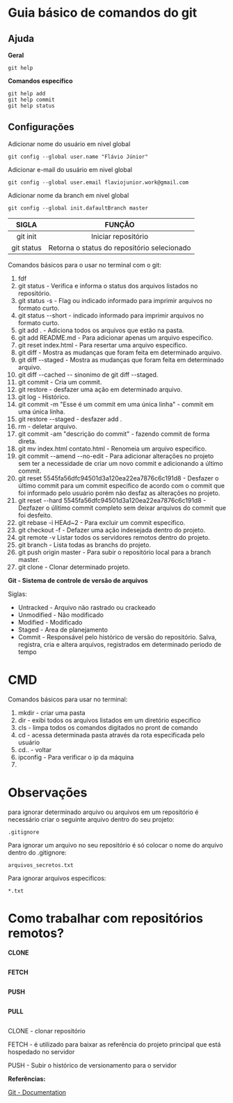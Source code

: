 # Guia básico de comandos do git

## Ajuda

**Geral**
```
git help
```

**Comandos específico**
```
git help add
git help commit
git help status
```
## Configurações 

Adicionar nome do usuário em nivel global
```
git config --global user.name "Flávio Júnior"
```
Adicionar e-mail do usuário em nivel global
```
git config --global user.email flaviojunior.work@gmail.com
```
Adicionar nome da branch em nivel global
```
git config --global init.dafaultBranch master
```



|  SIGLA   |  FUNÇÃO
|:--------:|:--------: 
 git init | Iniciar repositório   
 git status | Retorna o status do repositório selecionado


Comandos básicos para o usar no terminal com o git:

1.  fdf 
2. git status - Verifica e informa o status dos arquivos listados no repositório.
3. git status -s - Flag ou indicado informado para imprimir arquivos no formato curto.
4. git status --short - indicado informado para imprimir arquivos no formato curto.
5. git add . - Adiciona todos os arquivos que estão na pasta.
6. git add README.md - Para adicionar apenas um arquivo especifico.
7. git reset index.html - Para resertar uma arquivo especifico.
8. git diff - Mostra as mudanças que foram feita em determinado arquivo.
9. git diff --staged - Mostra as mudanças que foram feita em determinado arquivo.
10. git diff --cached -- sinonimo de git diff --staged.
11. git commit - Cria um commit.
12. git restore - desfazer uma ação em determinado arquivo.
13. git log - Histórico.
14. git commit -m "Esse é um commit em uma única linha" - commit em uma única linha.
15. git restore --staged - desfazer add .
16. rm - deletar arquivo.
17. git commit -am "descrição do commit" - fazendo commit de forma direta.
18. git mv index.html contato.html - Renomeia um arquivo especifico.
19. git commit --amend --no-edit - Para adicionar alterações no projeto sem ter a necessidade de criar um novo commit e adicionando a último commit.
20. git reset 5545fa56dfc94501d3a120ea22ea7876c6c191d8 - Desfazer o último commit para um commit especifico de acordo com o commit que foi informado pelo usuário porém não desfaz as alterações no projeto.
21. git reset --hard 5545fa56dfc94501d3a120ea22ea7876c6c191d8 - Dezfazer o úlitimo commit completo sem deixar arquivos do commit que foi desfeito.
22. git rebase -i HEAd~2 - Para excluir um commit especifico.
23. git checkout -f - Defazer uma ação indesejada dentro do projeto.
24. git remote -v Listar todos os servidores remotos dentro do projeto.
25. git branch - Lista todas as branchs do projeto.
26. git push origin master - Para subir o repositório local para a branch master.
27. git clone - Clonar determinado projeto.

**Git - Sistema de controle de versão de arquivos**

Siglas:
* Untracked - Arquivo não rastrado ou crackeado
* Unmodified - Não modificado
* Modified - Modificado
* Staged - Area de planejamento
* Commit - Responsável pelo histórico de versão do repositório. Salva, registra, cria e altera arquivos, registrados em determinado periodo de tempo

# CMD
Comandos básicos para usar no terminal:
1. mkdir - criar uma pasta
2. dir - exibi todos os arquivos listados em um diretório especifico
3. cls - limpa todos os comandos digitados no pront de comando
4. cd - acessa determinada pasta através da rota especificada pelo usuário
6. cd.. - voltar 
7. ipconfig - Para verificar o ip da máquina
8. 

# Observações
para ignorar determinado arquivo ou arquivos em um repositório é necessário criar o seguinte arquivo dentro do seu projeto:

 ``` .gitignore ```
 
 Para ignorar um arquivo no seu repositório é só colocar o nome do arquivo dentro do .gitignore:
 
 ``` arquivos_secretos.txt ```
 
 Para ignorar arquivos especificos:
 
 ``` *.txt ```
 
 # Como trabalhar com repositórios remotos?
 **CLONE**
 ```
 
 ```
 **FETCH**
 ```
 
 ```
 **PUSH**
 ```
 
 ```
 **PULL**
 ```
 
 ```
 
 CLONE - clonar repositório
 
 FETCH - é utilizado para baixar as referência do projeto principal que está hospedado no servidor
 
 PUSH - Subir o histórico de versionamento para o servidor 
 
 
**Referências:**

[Git - Documentation](https://git-scm.com/doc)
